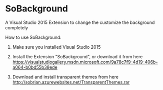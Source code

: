 # SoBackground
A Visual Studio 2015 Extension to change the customize the background completely

How to use SoBackground: 

1. Make sure you installed Visual Studio 2015

2. Install the Extension "SoBackground", or download it from here https://visualstudiogallery.msdn.microsoft.com/9a78c7f9-4d19-406b-a064-b0bd55b38ede

3. Download and install transparent themes from here http://sobrian.azurewebsites.net/TransparentThemes.rar
